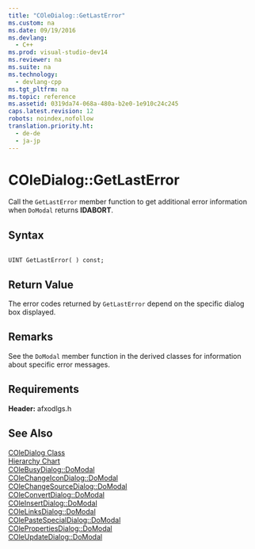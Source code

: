 ```yaml
---
title: "COleDialog::GetLastError"
ms.custom: na
ms.date: 09/19/2016
ms.devlang: 
  - C++
ms.prod: visual-studio-dev14
ms.reviewer: na
ms.suite: na
ms.technology: 
  - devlang-cpp
ms.tgt_pltfrm: na
ms.topic: reference
ms.assetid: 0319da74-068a-480a-b2e0-1e910c24c245
caps.latest.revision: 12
robots: noindex,nofollow
translation.priority.ht: 
  - de-de
  - ja-jp
---
```

# COleDialog::GetLastError
Call the `GetLastError` member function to get additional error information when `DoModal` returns **IDABORT**.  
  
## Syntax  
  
```  
  
UINT GetLastError( ) const;  
```  
  
## Return Value  
 The error codes returned by `GetLastError` depend on the specific dialog box displayed.  
  
## Remarks  
 See the `DoModal` member function in the derived classes for information about specific error messages.  
  
## Requirements  
 **Header:** afxodlgs.h  
  
## See Also  
 [COleDialog Class](../vs140/COleDialog-Class.md)   
 [Hierarchy Chart](../vs140/Hierarchy-Chart.md)   
 [COleBusyDialog::DoModal](../vs140/COleBusyDialog--DoModal.md)   
 [COleChangeIconDialog::DoModal](../vs140/COleChangeIconDialog--DoModal.md)   
 [COleChangeSourceDialog::DoModal](../vs140/COleChangeSourceDialog--DoModal.md)   
 [COleConvertDialog::DoModal](../vs140/COleConvertDialog--DoModal.md)   
 [COleInsertDialog::DoModal](../vs140/COleInsertDialog--DoModal.md)   
 [COleLinksDialog::DoModal](../vs140/COleLinksDialog--DoModal.md)   
 [COlePasteSpecialDialog::DoModal](../vs140/COlePasteSpecialDialog--DoModal.md)   
 [COlePropertiesDialog::DoModal](../vs140/COlePropertiesDialog--DoModal.md)   
 [COleUpdateDialog::DoModal](../vs140/COleUpdateDialog--DoModal.md)